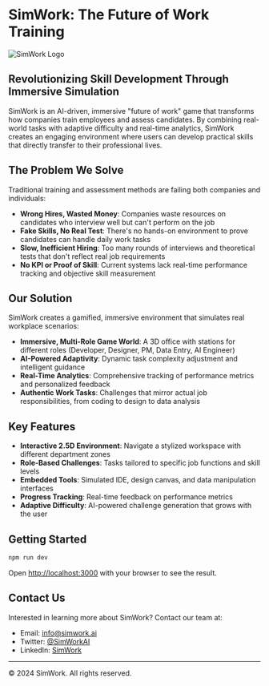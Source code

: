 # SimWork: The Future of Work Training

![SimWork Logo](./public/images/logo.png)

## Revolutionizing Skill Development Through Immersive Simulation

SimWork is an AI-driven, immersive "future of work" game that transforms how companies train employees and assess candidates. By combining real-world tasks with adaptive difficulty and real-time analytics, SimWork creates an engaging environment where users can develop practical skills that directly transfer to their professional lives.

## The Problem We Solve

Traditional training and assessment methods are failing both companies and individuals:

- **Wrong Hires, Wasted Money**: Companies waste resources on candidates who interview well but can't perform on the job
- **Fake Skills, No Real Test**: There's no hands-on environment to prove candidates can handle daily work tasks
- **Slow, Inefficient Hiring**: Too many rounds of interviews and theoretical tests that don't reflect real job requirements
- **No KPI or Proof of Skill**: Current systems lack real-time performance tracking and objective skill measurement

## Our Solution

SimWork creates a gamified, immersive environment that simulates real workplace scenarios:

- **Immersive, Multi-Role Game World**: A 3D office with stations for different roles (Developer, Designer, PM, Data Entry, AI Engineer)
- **AI-Powered Adaptivity**: Dynamic task complexity adjustment and intelligent guidance
- **Real-Time Analytics**: Comprehensive tracking of performance metrics and personalized feedback
- **Authentic Work Tasks**: Challenges that mirror actual job responsibilities, from coding to design to data analysis

## Key Features

- **Interactive 2.5D Environment**: Navigate a stylized workspace with different department zones
- **Role-Based Challenges**: Tasks tailored to specific job functions and skill levels
- **Embedded Tools**: Simulated IDE, design canvas, and data manipulation interfaces
- **Progress Tracking**: Real-time feedback on performance metrics
- **Adaptive Difficulty**: AI-powered challenge generation that grows with the user

## Getting Started

```bash
npm run dev
```

Open [http://localhost:3000](http://localhost:3000) with your browser to see the result.

## Contact Us

Interested in learning more about SimWork? Contact our team at:

- Email: info@simwork.ai
- Twitter: [@SimWorkAI](https://twitter.com/SimWorkAI)
- LinkedIn: [SimWork](https://linkedin.com/company/simwork)

---

© 2024 SimWork. All rights reserved.
